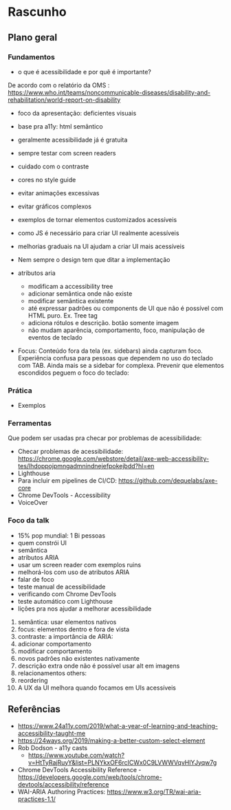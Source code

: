 # Rascunho

## Plano geral

### Fundamentos

- o que é acessibilidade e por quê é importante?

De acordo com o relatório da OMS : https://www.who.int/teams/noncommunicable-diseases/disability-and-rehabilitation/world-report-on-disability

- foco da apresentação: deficientes visuais
- base pra a11y: html semântico
- geralmente acessibilidade já é gratuita
- sempre testar com screen readers
- cuidado com o contraste
- cores no style guide
- evitar animações excessivas
- evitar gráficos complexos
- exemplos de tornar elementos customizados acessíveis
- como JS é necessário para criar UI realmente acessíveis
- melhorias graduais na UI ajudam a criar UI mais acessíveis
- Nem sempre o design tem que ditar a implementação
- atributos aria

  - modificam a accessibility tree
  - adicionar semântica onde não existe
  - modificar semântica existente
  - até expressar padrões ou components de UI que não é possível com HTML puro. Ex. Tree tag
  - adiciona rótulos e descrição. botão somente imagem
  - não mudam aparência, comportamento, foco, manipulação de eventos de teclado

- Focus: Conteúdo fora da tela (ex. sidebars) ainda capturam foco. Experiência confusa para pessoas que dependem no uso do teclado com TAB. Ainda mais se a sidebar for complexa. Prevenir que elementos escondidos peguem o foco do teclado:

### Prática

- Exemplos

### Ferramentas

Que podem ser usadas pra checar por problemas de acessibilidade:

- Checar problemas de acessibilidade: https://chrome.google.com/webstore/detail/axe-web-accessibility-tes/lhdoppojpmngadmnindnejefpokejbdd?hl=en
- Lighthouse
- Para incluir em pipelines de CI/CD: https://github.com/dequelabs/axe-core
- Chrome DevTools - Accessibility
- VoiceOver

### Foco da talk

- 15% pop mundial: 1 Bi pessoas
- quem constrói UI
- semântica
- atributos ARIA
- usar um screen reader com exemplos ruins
- melhorá-los com uso de atributos ARIA
- falar de foco
- teste manual de acessibilidade
- verificando com Chrome DevTools
- teste automático com Lighthouse
- lições pra nos ajudar a melhorar acessibilidade

1. semântica: usar elementos nativos
2. focus: elementos dentro e fora de vista
3. contraste: a importância de
   ARIA:
4. adicionar comportamento
5. modificar comportamento
6. novos padrões não existentes nativamente
7. descrição extra onde não é possível usar alt em imagens
8. relacionamentos
   others:
9. reordering
10. A UX da UI melhora quando focamos em UIs acessíveis

## Referências

- https://www.24a11y.com/2019/what-a-year-of-learning-and-teaching-accessibility-taught-me
- https://24ways.org/2019/making-a-better-custom-select-element
- Rob Dodson - a11y casts
  - https://www.youtube.com/watch?v=HtTyRajRuyY&list=PLNYkxOF6rcICWx0C9LVWWVqvHlYJyqw7g
- Chrome DevTools Accessibility Reference - https://developers.google.com/web/tools/chrome-devtools/accessibility/reference
- WAI-ARIA Authoring Practices: https://www.w3.org/TR/wai-aria-practices-1.1/
